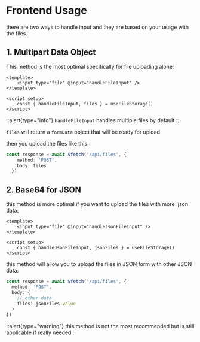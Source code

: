 # Frontend Usage

there are two ways to handle input and they are based on your usage with the files.

## 1. Multipart Data Object

This method is the most optimal specifically for file uploading alone:

```vue [app.vue]
<template>
    <input type="file" @input="handleFileInput" />
</template>

<script setup>
    const { handleFileInput, files } = useFileStorage()
</script>
```

::alert{type="info"}
`handleFileInput` handles multiple files by default
::

`files` will return a `formData` object that will be ready for upload

then you upload the files like this:

```ts [app.vue > script]
const response = await $fetch('/api/files', {
    method: 'POST',
    body: files
  })
```

## 2. Base64 for JSON

this method is more optimal if you want to upload the files with more \`json\` data:

```vue [app.vue]
<template>
    <input type="file" @input="handleJsonFileInput" />
</template>

<script setup>
    const { handleJsonFileInput, jsonFiles } = useFileStorage()
</script>
```

this method will allow you to upload the files in JSON form with other JSON data:

```ts [app.vue > script]
const response = await $fetch('/api/files', {
  method: 'POST',
  body: {
    // other data
    files: jsonFiles.value
  }
})
```

::alert{type="warning"}
this method is not the most recommended but is still applicable if really needed
::

